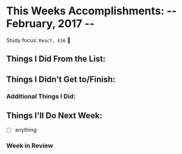 # This Weeks Accomplishments: -- February, 2017 --

Study focus: <code>React, ES6</code> :rocket:

## Things I Did From the List:

## Things I Didn't Get to/Finish:

### Additional Things I Did:

## Things I'll Do Next Week:

- [ ] anything 

### Week in Review